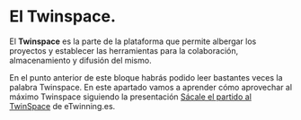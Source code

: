 
# El Twinspace.

El <strong>Twinspace</strong> es la parte de la plataforma que permite albergar los proyectos y establecer las herramientas para la colaboración, almacenamiento y difusión del mismo.

En el punto anterior de este bloque habrás podido leer bastantes veces la palabra Twinspace. En este apartado vamos a aprender cómo aprovechar al máximo Twinspace siguiendo la presentación [Sácale el partido al TwinSpace](http://www.etwinning.es/es/formacion/minitutoriales/1035-sacale-partido-al-twinspace) de eTwinning.es.
